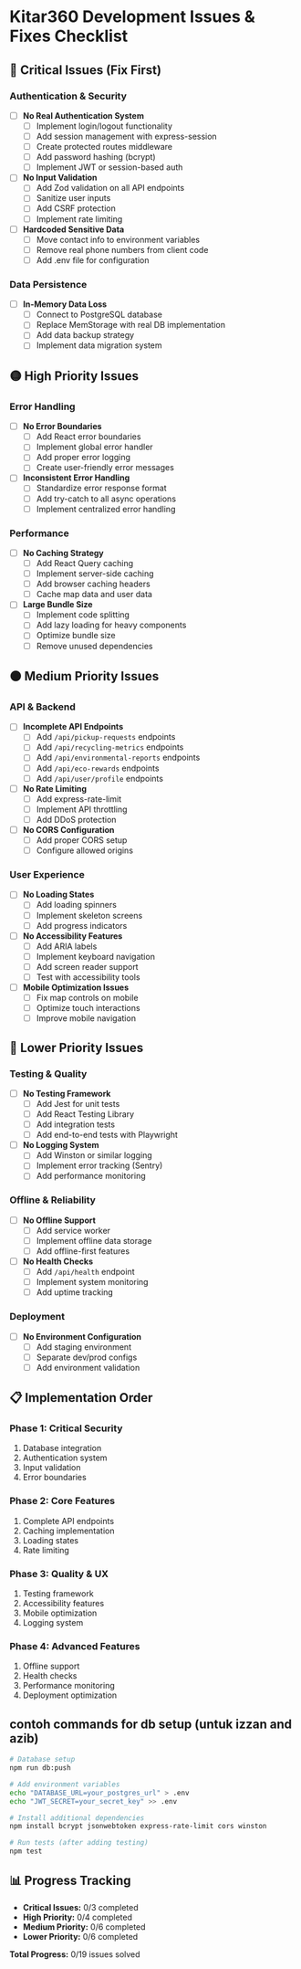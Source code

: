 # Kitar360 Development Issues & Fixes Checklist

## 🔴 Critical Issues (Fix First)

### Authentication & Security
- [ ] **No Real Authentication System**
  - [ ] Implement login/logout functionality
  - [ ] Add session management with express-session
  - [ ] Create protected routes middleware
  - [ ] Add password hashing (bcrypt)
  - [ ] Implement JWT or session-based auth

- [ ] **No Input Validation**
  - [ ] Add Zod validation on all API endpoints
  - [ ] Sanitize user inputs
  - [ ] Add CSRF protection
  - [ ] Implement rate limiting

- [ ] **Hardcoded Sensitive Data**
  - [ ] Move contact info to environment variables
  - [ ] Remove real phone numbers from client code
  - [ ] Add .env file for configuration

### Data Persistence
- [ ] **In-Memory Data Loss**
  - [ ] Connect to PostgreSQL database
  - [ ] Replace MemStorage with real DB implementation
  - [ ] Add data backup strategy
  - [ ] Implement data migration system

## 🟡 High Priority Issues

### Error Handling
- [ ] **No Error Boundaries**
  - [ ] Add React error boundaries
  - [ ] Implement global error handler
  - [ ] Add proper error logging
  - [ ] Create user-friendly error messages

- [ ] **Inconsistent Error Handling**
  - [ ] Standardize error response format
  - [ ] Add try-catch to all async operations
  - [ ] Implement centralized error handling

### Performance
- [ ] **No Caching Strategy**
  - [ ] Add React Query caching
  - [ ] Implement server-side caching
  - [ ] Add browser caching headers
  - [ ] Cache map data and user data

- [ ] **Large Bundle Size**
  - [ ] Implement code splitting
  - [ ] Add lazy loading for heavy components
  - [ ] Optimize bundle size
  - [ ] Remove unused dependencies

## 🟠 Medium Priority Issues

### API & Backend
- [ ] **Incomplete API Endpoints**
  - [ ] Add `/api/pickup-requests` endpoints
  - [ ] Add `/api/recycling-metrics` endpoints
  - [ ] Add `/api/environmental-reports` endpoints
  - [ ] Add `/api/eco-rewards` endpoints
  - [ ] Add `/api/user/profile` endpoints

- [ ] **No Rate Limiting**
  - [ ] Add express-rate-limit
  - [ ] Implement API throttling
  - [ ] Add DDoS protection

- [ ] **No CORS Configuration**
  - [ ] Add proper CORS setup
  - [ ] Configure allowed origins

### User Experience
- [ ] **No Loading States**
  - [ ] Add loading spinners
  - [ ] Implement skeleton screens
  - [ ] Add progress indicators

- [ ] **No Accessibility Features**
  - [ ] Add ARIA labels
  - [ ] Implement keyboard navigation
  - [ ] Add screen reader support
  - [ ] Test with accessibility tools

- [ ] **Mobile Optimization Issues**
  - [ ] Fix map controls on mobile
  - [ ] Optimize touch interactions
  - [ ] Improve mobile navigation

## 🔵 Lower Priority Issues

### Testing & Quality
- [ ] **No Testing Framework**
  - [ ] Add Jest for unit tests
  - [ ] Add React Testing Library
  - [ ] Add integration tests
  - [ ] Add end-to-end tests with Playwright

- [ ] **No Logging System**
  - [ ] Add Winston or similar logging
  - [ ] Implement error tracking (Sentry)
  - [ ] Add performance monitoring

### Offline & Reliability
- [ ] **No Offline Support**
  - [ ] Add service worker
  - [ ] Implement offline data storage
  - [ ] Add offline-first features

- [ ] **No Health Checks**
  - [ ] Add `/api/health` endpoint
  - [ ] Implement system monitoring
  - [ ] Add uptime tracking

### Deployment
- [ ] **No Environment Configuration**
  - [ ] Add staging environment
  - [ ] Separate dev/prod configs
  - [ ] Add environment validation

## 📋 Implementation Order

### Phase 1: Critical Security
1. Database integration
2. Authentication system
3. Input validation
4. Error boundaries

### Phase 2: Core Features
1. Complete API endpoints
2. Caching implementation
3. Loading states
4. Rate limiting

### Phase 3: Quality & UX
1. Testing framework
2. Accessibility features
3. Mobile optimization
4. Logging system

### Phase 4: Advanced Features
1. Offline support
2. Health checks
3. Performance monitoring
4. Deployment optimization

## contoh commands for db setup (untuk izzan and azib)

```bash
# Database setup
npm run db:push

# Add environment variables
echo "DATABASE_URL=your_postgres_url" > .env
echo "JWT_SECRET=your_secret_key" >> .env

# Install additional dependencies
npm install bcrypt jsonwebtoken express-rate-limit cors winston

# Run tests (after adding testing)
npm test
```

## 📊 Progress Tracking

- **Critical Issues:** 0/3 completed
- **High Priority:** 0/4 completed  
- **Medium Priority:** 0/6 completed
- **Lower Priority:** 0/6 completed
    
**Total Progress:** 0/19 issues solved